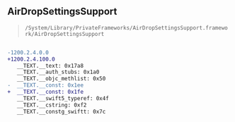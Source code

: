 ## AirDropSettingsSupport

> `/System/Library/PrivateFrameworks/AirDropSettingsSupport.framework/AirDropSettingsSupport`

```diff

-1200.2.4.0.0
+1200.2.4.100.0
   __TEXT.__text: 0x17a8
   __TEXT.__auth_stubs: 0x1a0
   __TEXT.__objc_methlist: 0x50
-  __TEXT.__const: 0x1ee
+  __TEXT.__const: 0x1fe
   __TEXT.__swift5_typeref: 0x4f
   __TEXT.__cstring: 0xf2
   __TEXT.__constg_swiftt: 0x7c

```
